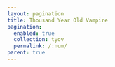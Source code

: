 ```yaml
---
layout: pagination
title: Thousand Year Old Vampire
pagination:
  enabled: true
  collection: tyov
  permalink: /:num/
parent: true
---
```

